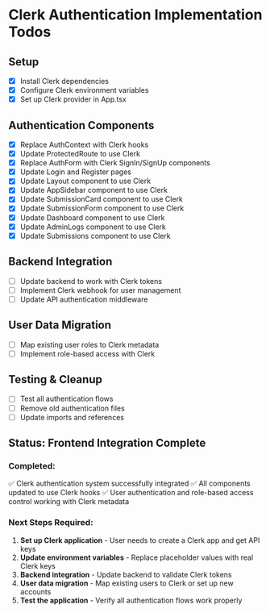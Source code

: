 # Clerk Authentication Implementation Todos

## Setup
- [x] Install Clerk dependencies
- [x] Configure Clerk environment variables
- [x] Set up Clerk provider in App.tsx

## Authentication Components
- [x] Replace AuthContext with Clerk hooks
- [x] Update ProtectedRoute to use Clerk
- [x] Replace AuthForm with Clerk SignIn/SignUp components
- [x] Update Login and Register pages
- [x] Update Layout component to use Clerk
- [x] Update AppSidebar component to use Clerk
- [x] Update SubmissionCard component to use Clerk
- [x] Update SubmissionForm component to use Clerk
- [x] Update Dashboard component to use Clerk
- [x] Update AdminLogs component to use Clerk
- [x] Update Submissions component to use Clerk

## Backend Integration
- [ ] Update backend to work with Clerk tokens
- [ ] Implement Clerk webhook for user management
- [ ] Update API authentication middleware

## User Data Migration
- [ ] Map existing user roles to Clerk metadata
- [ ] Implement role-based access with Clerk

## Testing & Cleanup
- [ ] Test all authentication flows
- [ ] Remove old authentication files
- [ ] Update imports and references

## Status: Frontend Integration Complete

### Completed:
✅ Clerk authentication system successfully integrated
✅ All components updated to use Clerk hooks
✅ User authentication and role-based access control working with Clerk metadata

### Next Steps Required:
1. **Set up Clerk application** - User needs to create a Clerk app and get API keys
2. **Update environment variables** - Replace placeholder values with real Clerk keys
3. **Backend integration** - Update backend to validate Clerk tokens
4. **User data migration** - Map existing users to Clerk or set up new accounts
5. **Test the application** - Verify all authentication flows work properly
